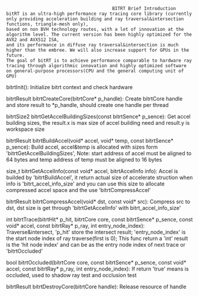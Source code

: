                                             BITRT Brief Introduction
    bitRT is an ultra-high performance ray tracing core library (currently only providing acceleration building and ray traversal&intersection functions, triangle-mesh only), 
    based on non BVH technology routes, with a lot of innovation at the algorithm level. The current version has been highly optimized for the AVX2 and AVX512 ISA, 
    and its performance in diffuse ray traversal&intersection is much higher than the embree. We will also increase support for GPUs in the future. 
    The goal of bitRT is to achieve performance comparable to hardware ray tracing through algorithmic innovation and highly optimized software on general-purpose processors(CPU and the general computing unit of GPU)


bitrtInit():
    Initialize bitrt context and check hardware

bitrtResult bitrtCreateCore(bitrtCore* p_handle):
    Create bitrtCore handle and store result to *p_handle, should create one handle per thread

bitrtSize2 bitrtGetAccelBuildingSizes(const bitrtSence* p_sence):
    Get accel building sizes, the result.x is max size of accel building need and result.y is workspace size

bitrtResult bitrtBuildAccel(void* accel, void* temp, const bitrtSence* p_sence):
    Build accel, accel&temp is allocated with sizes form 'bitrtGetAccelBuildingSizes',
    Note: start address of accel must be aligned to 64 bytes and temp address of temp must be aligned to 16 bytes

size_t bitrtGetAccelInfo(const void* accel, bitrtAccelInfo info):
    Accel is builded by 'bitrtBuildAccel', it return actual size of accelerate struction when info is 'bitrt_accel_info_size'
    and you can use this size to allocate compressed accel space and the use 'bitrtCompressAccel'

bitrtResult bitrtCompressAccel(void* dst, const void* src):
    Compress src to dst, dst size is get through 'bitrtGetAccelInfo' with bitrt_accel_info_size'

int bitrtTrace(bitrtHit* p_hit, bitrtCore core, const bitrtSence* p_sence, const void* accel, const bitrtRay* p_ray, int entry_node_index):
    Traverse&intersect, 'p_hit' store the intersect result; 'entry_node_index' is the start node index of ray traverse(first is 0);
    This func return a 'int' result is the 'hit node index' and can be as the entry node index of next trace or 'bitrtOccluded'

bool bitrtOccluded(bitrtCore core, const bitrtSence* p_sence, const void* accel, const bitrtRay* p_ray, int entry_node_index):
    If return 'true' means is occluded, used to shadow ray test and occlusion test

bitrtResult bitrtDestroyCore(bitrtCore handle):
    Release resource of handle

